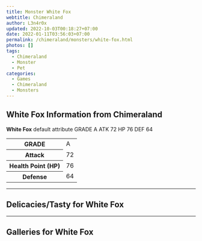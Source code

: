 ```yaml
---
title: Monster White Fox
webtitle: Chimeraland
author: L3n4r0x
updated: 2022-10-03T00:18:27+07:00
date: 2022-01-11T03:56:03+07:00
permalink: /chimeraland/monsters/white-fox.html
photos: []
tags:
  - Chimeraland
  - Monster
  - Pet
categories:
  - Games
  - Chimeraland
  - Monsters
---
```


<section id="bootstrap-wrapper"><link rel="stylesheet" href="https://rawcdn.githack.com/dimaslanjaka/Web-Manajemen/0c3b5aa1813bd4abcd2c11bf3e37928b15c28664/css/bootstrap-5-3-0-alpha3-wrapper.css"/><h2 id="attribute">White Fox Information from Chimeraland</h2><p><b>White Fox</b> default attribute GRADE A ATK 72 HP 76 DEF 64<table><tr><th>GRADE</th><td>A</td></tr><tr><th>Attack</th><td>72</td></tr><tr><th>Health Point (HP)</th><td>76</td></tr><tr><th>Defense</th><td>64</td></tr></table></p><hr/><h2 id="delicacies">Delicacies/Tasty for White Fox</h2><div class="text-white bg-dark"></div><hr/><div id="gallery"><h2>Galleries for White Fox</h2><div class="row"></div></div></section>